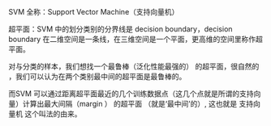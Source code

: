 SVM 全称：Support Vector Machine（支持向量机）

超平面：SVM 中的划分类别的分界线是 decision boundary，decision boundary 在二维空间是一条线，在三维空间是一个平面，更高维的空间里称作超平面。

对与分类的样本，我们想找一个最鲁棒（泛化性能最强的） 的超平面，很自然的 ，我们可以认为在两个类别最中间的超平面是最鲁棒的。

而SVM 可以通过距离超平面最近的几个训练数据点（这几个点就是所谓的支持向量）计算出最大间隔（margin ） 的超平面 （就是‘最中间’的）, 这也就是  支持向量机 这个叫法的由来。

